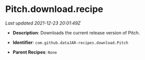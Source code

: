 # Pitch.download.recipe

_Last updated 2021-12-23 20:01:49Z_

- **Description**: Downloads the current release version of Pitch.

- **Identifier**: `com.github.dataJAR-recipes.download.Pitch`

- **Parent Recipes**: `None`
